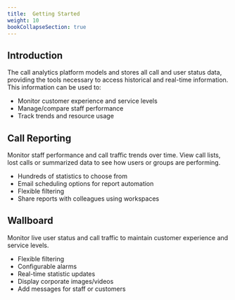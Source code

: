```yaml
---
title:  Getting Started
weight: 10
bookCollapseSection: true 
---
```

<!-- The contents here need to be a copy of ../_index.md -->
## Introduction

The call analytics platform models and stores all call and user status data, providing the tools necessary to access historical and real-time information. This information can be used to:

- Monitor customer experience and service levels
- Manage/compare staff performance
- Track trends and resource usage

## Call Reporting

Monitor staff performance and call traffic trends over time. View call lists, lost calls or summarized data to see how users or groups are performing.

- Hundreds of statistics to choose from
- Email scheduling options for report automation
- Flexible filtering
- Share reports with colleagues using workspaces

## Wallboard
Monitor live user status and call traffic to maintain customer experience and service levels.

- Flexible filtering
- Configurable alarms
- Real-time statistic updates
- Display corporate images/videos
- Add messages for staff or customers